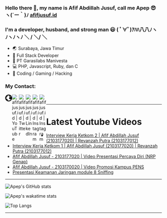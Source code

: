 ### Hello there 👋, my name is Afif Abdillah Jusuf, call me Apep 😎 ヽ(´ー｀)ﾉ [afifjusuf.id][website] 

### I'm a developer, husband, and strong man 😃 ( ﾟ∀ﾟ)ｱﾊﾊ八八ﾉヽﾉヽﾉヽﾉ ＼ / ＼/ ＼

- 🌏  Surabaya, Jawa Timur
- 🏫  Full Stack Developer
- 🏢  PT Garasilabs Manivesta
- 💻  PHP, Javascript, Ruby, dan C
- 🎨  Coding / Gaming / Hacking

### My Contact:

[<img align="left" alt="afifjusuf.id" width="22px" src="https://raw.githubusercontent.com/iconic/open-iconic/master/svg/globe.svg" />][website]
[<img align="left" alt="afifjusuf.id | YouTube" width="22px" src="https://cdn.jsdelivr.net/npm/simple-icons@v3/icons/youtube.svg" />][youtube]
[<img align="left" alt="afifjusuf.id | Twitter" width="22px" src="https://cdn.jsdelivr.net/npm/simple-icons@v3/icons/twitter.svg" />][twitter]
[<img align="left" alt="afifjusuf.id | LinkedIn" width="22px" src="https://cdn.jsdelivr.net/npm/simple-icons@v3/icons/linkedin.svg" />][linkedin]
[<img align="left" alt="afifjusuf.id | Instagram" width="22px" src="https://cdn.jsdelivr.net/npm/simple-icons@v3/icons/instagram.svg" />][instagram]
[<img align="left" alt="afifjusuf.id | Instagram" width="22px" src="https://cdn.jsdelivr.net/npm/simple-icons@v3/icons/facebook.svg" />][facebook]

<br />

---

# Latest Youtube Videos
<!-- YOUTUBE:START -->
- [Interview Kerja Ketkom 2 | Afif Abdillah Jusuf (2103177020) | Revanzah Putra (2103177012)](https://www.youtube.com/watch?v=0UTG6FYHPDM)
- [Interview Kerja Ketkom 1 | Afif Abdillah Jusuf (2103177020) | Revanzah Putra (2103177012)](https://www.youtube.com/watch?v=IqvhSDPRk8I)
- [Afif Abdillah Jusuf - 2103177020 | Video Presentasi Percaya Diri (NRP Genap)](https://www.youtube.com/watch?v=8XHhRPu9hB0)
- [Afif Abdillah Jusuf - 2103170020 | Video Promosi Kampus PENS](https://www.youtube.com/watch?v=D3H-4G_LtM8)
- [Presentasi Keamanan Jaringan module 8 Sniffing](https://www.youtube.com/watch?v=ss3SQWdalWs)
<!-- YOUTUBE:END -->

---

![Apep's GitHub stats](https://github-readme-stats.vercel.app/api?username=bungambohlah&show_icons=true&hide_border=true)

![Apep's wakatime stats](https://github-readme-stats.vercel.app/api/wakatime?username=bungambohlah&layout=compact)

![Top Langs](https://github-readme-stats.vercel.app/api/top-langs/?username=bungambohlah&layout=compact)

---

[website]: https://afifjusuf.id
[twitter]: https://twitter.com/bungambohlah
[youtube]: https://www.youtube.com/channel/UCgXeikUYtBItdbE1_Lw9y1w
[instagram]: https://instagram.com/afif.abdillah.j
[linkedin]: https://www.linkedin.com/in/afif-abdillah-9404a0142
[facebook]: https://fb.me/rudrafentje.samasamagila
